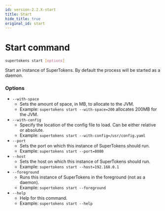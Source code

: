 ```yaml
---
id: version-2.2.X-start
title: Start
hide_title: true
original_id: start
---
```


# Start command

```bash
supertokens start [options]
```
Start an instance of SuperTokens. By default the process will be started as a daemon.

### Options
- ```--with-space```
    - Sets the amount of space, in MB, to allocate to the JVM.
    - Example: ```supertokens start --with-space=200``` allocates 200MB for the JVM.
- ```--with-config```
    - Specify the location of the config file to load. Can be either relative or absolute.
    - Example: ```supertokens start --with-config=/usr/config.yaml```
- ```--port```
    - Sets the port on which this instance of SuperTokens should run.
    - Example: ```supertokens start --port=8080```
- ```--host```
    - Sets the host on which this instance of SuperTokens should run.
    - Example: ```supertokens start --host=192.168.0.1```
- ```--foreground```
    - Runs this instance of SuperTokens in the foreground (not as a daemon).
    - Example: ```supertokens start --foreground```
- ```--help```
    - Help for this command.
    - Example: ```supertokens start --help```